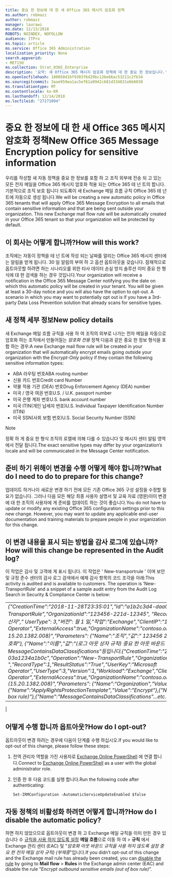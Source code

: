 ```yaml
---
title: 중요 한 정보에 대 한 새 Office 365 메시지 암호화 정책
ms.author: robmazz
author: robmazz
manager: laurawi
ms.date: 12/13/2018
ROBOTS: NOINDEX, NOFOLLOW
audience: ITPro
ms.topic: article
ms.service: Office 365 Administration
localization_priority: None
search.appverid:
- MET150
ms.collection: Strat_O365_Enterprise
description: '요약: 새 Office 365 메시지 암호화 정책에 대 한 중요 한 정보입니다.'
ms.openlocfilehash: 180050d1bf9303f6d29bc126e66ac53211c2fb34
ms.sourcegitcommit: 3aae959ea1ac5ef61a9942c681d334831e6b6038
ms.translationtype: MT
ms.contentlocale: ko-KR
ms.lasthandoff: 12/14/2018
ms.locfileid: "27271094"
---
```

# <a name="new-office-365-message-encryption-policy-for-sensitive-information"></a><span data-ttu-id="84fdd-103">중요 한 정보에 대 한 새 Office 365 메시지 암호화 정책</span><span class="sxs-lookup"><span data-stu-id="84fdd-103">New Office 365 Message Encryption policy for sensitive information</span></span>

<span data-ttu-id="84fdd-p101">우리를 작성할 새 자동 정책을 중요 한 정보를 포함 하 고 조직 외부에 전송 되 고 있는 모든 전자 메일을 Office 365 메시지 암호화 적용 되는 Office 365 테 넌 트의 합니다. 기본적으로 조직 보호 됩니다 되도록이 새 Exchange 메일 흐름 규칙 Office 365 테 넌 트에 자동으로 생성 됩니다.</span><span class="sxs-lookup"><span data-stu-id="84fdd-p101">We will be creating a new automatic policy in Office 365 tenants that will apply Office 365 Message Encryption to all emails that contain sensitive information and that are being sent outside your organization. This new Exchange mail flow rule will be automatically created in your Office 365 tenant so that your organization will be protected by default.</span></span>

## <a name="how-will-this-work"></a><span data-ttu-id="84fdd-106">이 회사는 어떻게 합니까?</span><span class="sxs-lookup"><span data-stu-id="84fdd-106">How will this work?</span></span>

<span data-ttu-id="84fdd-p102">조직에는 자동이 정책을 테 넌 트에 작성 되는 날짜를 알리는 Office 365 메시지 센터에는 알림을 받게 됩니다. 30 일 알림의 부여 하 고 옵션 옵트아웃을 갖습니다. 잠재적으로 옵트아웃할 하려면 하는 시나리오를 위한 타사 데이터 손실 방지 솔루션 이미 중요 한 형식에 대 한 검색을 하는 경우 것입니다.</span><span class="sxs-lookup"><span data-stu-id="84fdd-p102">Your organization will receive a notification in the Office 365 Message Center notifying you the date on which this automatic policy will be created in your tenant. You will be given at least a 30-day notice and you will also have the option to opt-out. A scenario in which you may want to potentially opt out is if you have a 3rd-party Data Loss Prevention solution that already scans for sensitive types.</span></span>

## <a name="new-policy-details"></a><span data-ttu-id="84fdd-109">새 정책 세부 정보</span><span class="sxs-lookup"><span data-stu-id="84fdd-109">New policy details</span></span>

<span data-ttu-id="84fdd-110">새 Exchange 메일 흐름 규칙을 사용 하 여 조직의 외부로 나가는 전자 메일을 자동으로 암호화 하는 조직에서 만들어질는 *암호화 전용* 정책 다음과 같은 중요 한 정보 형식을 포함 하는 경우:</span><span class="sxs-lookup"><span data-stu-id="84fdd-110">A new Exchange mail flow rule will be created in your organization that will automatically encrypt emails going outside your organization with the *Encrypt-Only* policy if they contain the following sensitive information types:</span></span>

- <span data-ttu-id="84fdd-111">ABA 라우팅 번호</span><span class="sxs-lookup"><span data-stu-id="84fdd-111">ABA routing number</span></span>
- <span data-ttu-id="84fdd-112">신용 카드 번호</span><span class="sxs-lookup"><span data-stu-id="84fdd-112">Credit card Number</span></span>
- <span data-ttu-id="84fdd-113">약물 적용 기관 (DEA) 번호</span><span class="sxs-lookup"><span data-stu-id="84fdd-113">Drug Enforcement Agency (DEA) number</span></span>
- <span data-ttu-id="84fdd-p103">미국 / 영국 여권 번호</span><span class="sxs-lookup"><span data-stu-id="84fdd-p103">U.S. / U.K. passport number</span></span>
- <span data-ttu-id="84fdd-116">미국 은행 계좌 번호</span><span class="sxs-lookup"><span data-stu-id="84fdd-116">U.S. bank account number</span></span>
- <span data-ttu-id="84fdd-117">미국 ITIN(개인 납세자 번호)</span><span class="sxs-lookup"><span data-stu-id="84fdd-117">U.S. Individual Taxpayer Identification Number (ITIN)</span></span>
- <span data-ttu-id="84fdd-118">미국 SSN(사회 보험 번호)</span><span class="sxs-lookup"><span data-stu-id="84fdd-118">U.S. Social Security Number (SSN)</span></span>

> [!Note]
> <span data-ttu-id="84fdd-119">정확 하 게 중요 한 형식 조직의 로캘에 의해 다를 수 있습니다 및 메시지 센터 알림 영역에서 전달 됩니다.</span><span class="sxs-lookup"><span data-stu-id="84fdd-119">The exact sensitive types may differ by your organization’s locale and will be communicated in the Message Center notification.</span></span>

## <a name="what-do-i-need-to-do-to-prepare-for-this-change"></a><span data-ttu-id="84fdd-120">준비 하기 위해이 변경을 수행 어떻게 해야 합니까?</span><span class="sxs-lookup"><span data-stu-id="84fdd-120">What do I need to do to prepare for this change?</span></span>

<span data-ttu-id="84fdd-p104">업데이트 하거나이 새로운 변경 하기 전에 모든 기존 Office 365 구성 설정을 수정할 필요가 없습니다. 그러나 다음 모든 해당 최종 사용자 설명서 및 교육 자료 (영문)이이 변경에 대 한 조직의 사용자에 게 준비를 업데이트 하는 것이 좋습니다.</span><span class="sxs-lookup"><span data-stu-id="84fdd-p104">You do not have to update or modify any existing Office 365 configuration settings prior to this new change. However, you may want to update any applicable end-user documentation and training materials to prepare people in your organization for this change.</span></span>

## <a name="how-will-this-change-be-represented-in-the-audit-log"></a><span data-ttu-id="84fdd-123">이 변경 내용을 표시 되는 방법을 감사 로그에 있습니까?</span><span class="sxs-lookup"><span data-stu-id="84fdd-123">How will this change be represented in the Audit log?</span></span>

<span data-ttu-id="84fdd-p105">이 작업은 감사 및 고객에 게 표시 됩니다.  이 작업은 ' New-transportrule ' 이며 보안 및 규정 준수 센터의 감사 로그 검색에서 예제 감사 항목의 코드 조각을 아래:</span><span class="sxs-lookup"><span data-stu-id="84fdd-p105">This activity is audited and is available to customers.  The operation is ‘New-TransportRule’ and a snippet of a sample audit entry from the Audit Log Search in Security & Compliance Center is below:</span></span>

|     |
| --- |
| <span data-ttu-id="84fdd-126">*{"CreationTime":"2018-11-28T23:35:01","Id":"a1b2c3d4-daa0-4c4f-a019-03a1234a1b0c","Operation":"New-TransportRule","OrganizationId":"123456-221d-12345", "RecordType": 월 1 일, "ResultStatus": "True", "UserKey": "Microsoft 연산자"," UserType": 3,"버전": 월 1 일,"작업":"Exchange","ClientIP":"123.456.147.68:17584","ObjectId":""," UserId":"Microsoft Operator","ExternalAccess":true,"OrganizationName":"contoso.onmicrosoft.com","OriginatingServer":"CY4PR13MBXXXX ( 15.20.1382.008)","Parameters": {"Name":"조직","값":" 123456 221 d-12346"{"Name":"ApplyRightsProtectionTemplate","값":"암호화"}, {"Name":"이름","값":"(로그 아웃 상자 규칙) 중요 한 아웃 바운드 전자 메일이 암호화"}, {"Name":" MessageContainsDataClassifications"등입니다.*</span><span class="sxs-lookup"><span data-stu-id="84fdd-126">*{"CreationTime":"2018-11-28T23:35:01","Id":"a1b2c3d4-daa0-4c4f-a019-03a1234a1b0c","Operation":"New-TransportRule","OrganizationId":"123456-221d-12345 ","RecordType":1,"ResultStatus":"True","UserKey":"Microsoft Operator","UserType":3,"Version":1,"Workload":"Exchange","ClientIP":"123.456.147.68:17584","ObjectId":"","UserId":"Microsoft Operator","ExternalAccess":true,"OrganizationName":"contoso.onmicrosoft.com","OriginatingServer":"CY4PR13MBXXXX (15.20.1382.008)","Parameters": {"Name":"Organization","Value":"123456-221d-12346"{"Name":"ApplyRightsProtectionTemplate","Value":"Encrypt"},{"Name":"Name","Value":"Encrypt outbound sensitive emails (out of box rule)"},{"Name":"MessageContainsDataClassifications”…etc.*</span></span>
 |

## <a name="how-do-i-opt-out"></a><span data-ttu-id="84fdd-127">어떻게 수행 합니까 옵트아웃?</span><span class="sxs-lookup"><span data-stu-id="84fdd-127">How do I opt-out?</span></span>

<span data-ttu-id="84fdd-128">옵트아웃이 변경 하려는 경우에 다음이 단계를 수행 하십시오.</span><span class="sxs-lookup"><span data-stu-id="84fdd-128">If you would like to opt-out of this change, please follow these steps:</span></span>

1. <span data-ttu-id="84fdd-129">전역 관리자 역할을 가진 사용자로 [Exchange Online PowerShell](https://aka.ms/exopowershell) 에 연결 합니다.</span><span class="sxs-lookup"><span data-stu-id="84fdd-129">Connect to [Exchange Online PowerShell](https://aka.ms/exopowershell) as a user with the global administrator role.</span></span>
2.  <span data-ttu-id="84fdd-130">인증 한 후 다음 코드를 실행 합니다.</span><span class="sxs-lookup"><span data-stu-id="84fdd-130">Run the following code after authenticating:</span></span>

    ```
    Set-IRMConfiguration -AutomaticServiceUpdateEnabled $false
    ```

## <a name="how-do-i-disable-the-automatic-policy"></a><span data-ttu-id="84fdd-131">자동 정책의 비활성화 하려면 어떻게 합니까?</span><span class="sxs-lookup"><span data-stu-id="84fdd-131">How do I disable the automatic policy?</span></span>

<span data-ttu-id="84fdd-132">하면 하지 않았으므로 옵트아웃이 변경 하 고 Exchange 메일 규칙을 이미 만든 경우 있습니다 수 [규칙을 사용 하지 않도록 설정](https://docs.microsoft.com/exchange/security-and-compliance/mail-flow-rules/manage-mail-flow-rules#enable-or-disable-a-mail-flow-rule) **메일 흐름**으로 이동 하 여 > **규칙** 에서 Exchange 관리 센터 (EAC) 및 "*암호화 아웃 바운드 규칙을 사용 하지 않도록 설정 중요 한 전자 메일 상자 규칙) (부재중*"입니다.</span><span class="sxs-lookup"><span data-stu-id="84fdd-132">If you didn’t opt-out of this change and the Exchange mail rule has already been created, you can [disable the rule](https://docs.microsoft.com/exchange/security-and-compliance/mail-flow-rules/manage-mail-flow-rules#enable-or-disable-a-mail-flow-rule) by going to **Mail flow** > **Rules** in the Exchange admin center (EAC) and disable the rule “*Encrypt outbound sensitive emails (out of box rule)*”.</span></span>
